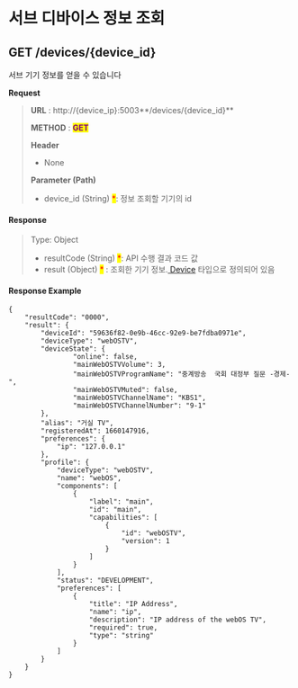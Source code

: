 # 서브 디바이스 정보 조회

## GET /devices/{device\_id}

서브 기기 정보를 얻을 수 있습니다



**Request**

> **URL** : http://{device\_ip}:5003**/devices/{device\_id}**
>
> **METHOD** : <mark style="color:purple;">**GET**</mark>
>
> **Header**&#x20;
>
> * None
>
> **Parameter (Path)**
>
> * device\_id (String) <mark style="color:red;">\*</mark>: 정보 조회할 기기의 id

#### Response

> Type: Object
>
> * resultCode (String) <mark style="color:red;">\*</mark>: API 수행 결과 코드 값
> * result (Object) <mark style="color:red;">\*</mark> : 조회한 기기 정보.[ Device](../types/device.md) 타입으로 정의되어 있음

#### Response Example

```
{
    "resultCode": "0000",
    "result": {
        "deviceId": "59636f82-0e9b-46cc-92e9-be7fdba0971e",
        "deviceType": "webOSTV",
        "deviceState": {
                "online": false,
                "mainWebOSTVVolume": 3,
                "mainWebOSTVProgramName": "중계방송  국회 대정부 질문 -경제-",
                "mainWebOSTVMuted": false,
                "mainWebOSTVChannelName": "KBS1",
                "mainWebOSTVChannelNumber": "9-1"
        },
        "alias": "거실 TV",
        "registeredAt": 1660147916,
        "preferences": {
            "ip": "127.0.0.1"
        },
        "profile": {
            "deviceType": "webOSTV",
            "name": "webOS",
            "components": [
                {
                    "label": "main",
                    "id": "main",
                    "capabilities": [
                        {
                            "id": "webOSTV",
                            "version": 1
                        }
                    ]
                }
            ],
            "status": "DEVELOPMENT",
            "preferences": [
                {
                    "title": "IP Address",
                    "name": "ip",
                    "description": "IP address of the webOS TV",
                    "required": true,
                    "type": "string"
                }
            ]
        }
    }
}
```
